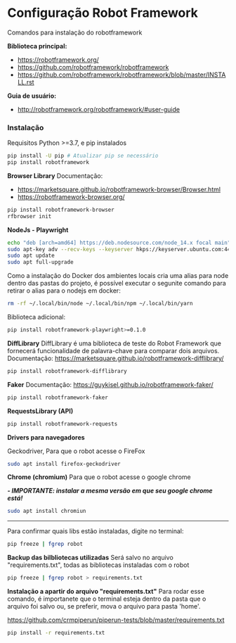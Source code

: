 # Configuração Robot Framework

Comandos para instalação do robotframework

**Biblioteca principal:**

- https://robotframework.org/
- https://github.com/robotframework/robotframework
- https://github.com/robotframework/robotframework/blob/master/INSTALL.rst

**Guia de usuário:**

- http://robotframework.org/robotframework/#user-guide	

### Instalação

Requisitos Python >=3.7, e pip instalados

```sh
pip install -U pip # Atualizar pip se necessário
pip install robotframework

```

**Browser Library**
Documentação: 
- https://marketsquare.github.io/robotframework-browser/Browser.html
- https://robotframework-browser.org/
```sh
pip install robotframework-browser
rfbrowser init
```

**NodeJs - Playwright**
```sh
echo "deb [arch=amd64] https://deb.nodesource.com/node_14.x focal main" | sudo tee /etc/apt/sources.list.d/nodesource.list
sudo apt-key adv --recv-keys --keyserver hkps://keyserver.ubuntu.com:443 1655A0AB68576280
sudo apt update
sudo apt full-upgrade
```
Como a instalação do Docker dos ambientes locais cria uma alias para node dentro das pastas do projeto, é possível executar o segunite comando para retirar o alias para o nodejs em docker:
```sh
rm -rf ~/.local/bin/node ~/.local/bin/npm ~/.local/bin/yarn
```
Biblioteca adicional:
```sh
pip install robotframework-playwright>=0.1.0
```

**DiffLibrary**
DiffLibrary é uma biblioteca de teste do Robot Framework que fornecerá funcionalidade de palavra-chave para comparar dois arquivos.
Documentação: https://marketsquare.github.io/robotframework-difflibrary/
```sh
pip install robotframework-difflibrary
```


**Faker**
Documentação: https://guykisel.github.io/robotframework-faker/
```sh
pip install robotframework-faker
```

**RequestsLibrary (API)**
```sh
pip install robotframework-requests
```

**Drivers para navegadores**

Geckodriver, Para que o robot acesse o FireFox
```sh
sudo apt install firefox-geckodriver
```
**Chrome (chromium)**
Para que o robot acesse o google chrome

***- IMPORTANTE: instalar a mesma versão em que seu google chrome está!***
```sh
sudo apt install chromiun 
```
---
Para confirmar quais libs estão instaladas, digite no terminal:
```sh
pip freeze | fgrep robot
```
**Backup das bilbliotecas utilizadas**
Será salvo no arquivo "requirements.txt", todas as bibliotecas instaladas com o robot

```sh
pip freeze | fgrep robot > requirements.txt
```

**Instalação a apartir do arquivo "requirements.txt"**
Para rodar esse comando, é importanete que o terminal esteja dentro da pasta que o arquivo foi salvo ou, se preferir, mova o arquivo para pasta 'home'.

https://github.com/crmpiperun/piperun-tests/blob/master/requirements.txt

```sh
pip install -r requirements.txt
```